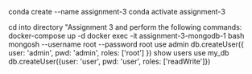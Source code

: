 conda create --name assignment-3
conda activate assignment-3

cd into directory "Assignment 3 and perform the following commands:
docker-compose up -d
docker exec -it assignment-3-mongodb-1 bash
mongosh --username root --password root
use admin
db.createUser({ user: 'admin', pwd: 'admin', roles: ['root'] })
show users
use my_db
db.createUser({user: 'user', pwd: 'user', roles: ['readWrite']})




